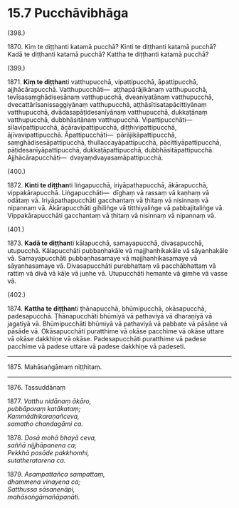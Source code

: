 

# 15.7 Pucchāvibhāga



(398.)

1870\. Kiṃ te diṭṭhanti katamā pucchā? Kinti te diṭṭhanti katamā pucchā? Kadā te diṭṭhanti katamā pucchā? Kattha te diṭṭhanti katamā pucchā?

(399.)

1871\. **Kiṃ te diṭṭhan**ti vatthupucchā, vipattipucchā, āpattipucchā, ajjhācārapucchā. Vatthupucchāti—  aṭṭhapārājikānaṃ vatthupucchā, tevīsasaṃghādisesānaṃ vatthupucchā, dveaniyatānaṃ vatthupucchā, dvecattārīsanissaggiyānaṃ vatthupucchā, aṭṭhāsītisatapācittiyānaṃ vatthupucchā, dvādasapāṭidesanīyānaṃ vatthupucchā, dukkaṭānaṃ vatthupucchā, dubbhāsitānaṃ vatthupucchā. Vipattipucchāti—  sīlavipattipucchā, ācāravipattipucchā, diṭṭhivipattipucchā, ājīvavipattipucchā. Āpattipucchāti—  pārājikāpattipucchā, saṃghādisesāpattipucchā, thullaccayāpattipucchā, pācittiyāpattipucchā, pāṭidesanīyāpattipucchā, dukkaṭāpattipucchā, dubbhāsitāpattipucchā. Ajjhācārapucchāti—  dvayaṃdvayasamāpattipucchā.

(400.)

1872\. **Kinti te diṭṭhan**ti liṅgapucchā, iriyāpathapucchā, ākārapucchā, vippakārapucchā. Liṅgapucchāti—  dīghaṃ vā rassaṃ vā kaṇhaṃ vā odātaṃ vā. Iriyāpathapucchāti gacchantaṃ vā ṭhitaṃ vā nisinnaṃ vā nipannaṃ vā. Ākārapucchāti gihiliṅge vā titthiyaliṅge vā pabbajitaliṅge vā. Vippakārapucchāti gacchantaṃ vā ṭhitaṃ vā nisinnaṃ vā nipannaṃ vā.

(401.)

1873\. **Kadā te diṭṭhan**ti kālapucchā, samayapucchā, divasapucchā, utupucchā. Kālapucchāti pubbaṇhakāle vā majjhanhikakāle vā sāyanhakāle vā. Samayapucchāti pubbaṇhasamaye vā majjhanhikasamaye vā sāyanhasamaye vā. Divasapucchāti purebhattaṃ vā pacchābhattaṃ vā rattiṃ vā divā vā kāḷe vā juṇhe vā. Utupucchāti hemante vā gimhe vā vasse vā.

(402.)

1874\. **Kattha te diṭṭhan**ti ṭhānapucchā, bhūmipucchā, okāsapucchā, padesapucchā. Ṭhānapucchāti bhūmiyā vā pathaviyā vā dharaṇiyā vā jagatiyā vā. Bhūmipucchāti bhūmiyā vā pathaviyā vā pabbate vā pāsāṇe vā pāsāde vā. Okāsapucchāti puratthime vā okāse pacchime vā okāse uttare vā okāse dakkhiṇe vā okāse. Padesapucchāti puratthime vā padese pacchime vā padese uttare vā padese dakkhiṇe vā padeseti.

---

1875\. Mahāsaṅgāmaṃ niṭṭhitaṃ.



---

1876\. Tassuddānaṃ



1877\. _Vatthu nidānaṃ ākāro,_  
_pubbāparaṃ katākataṃ;_  
_Kammādhikaraṇañceva,_  
_samatho chandagāmi ca._  


1878\. _Dosā mohā bhayā ceva,_  
_saññā nijjhāpanena ca;_  
_Pekkhā pasāde pakkhomhi,_  
_sutatheratarena ca._  


1879\. _Asampattañca sampattaṃ,_  
_dhammena vinayena ca;_  
_Satthussa sāsanenāpi,_  
_mahāsaṅgāmañāpanāti._  





